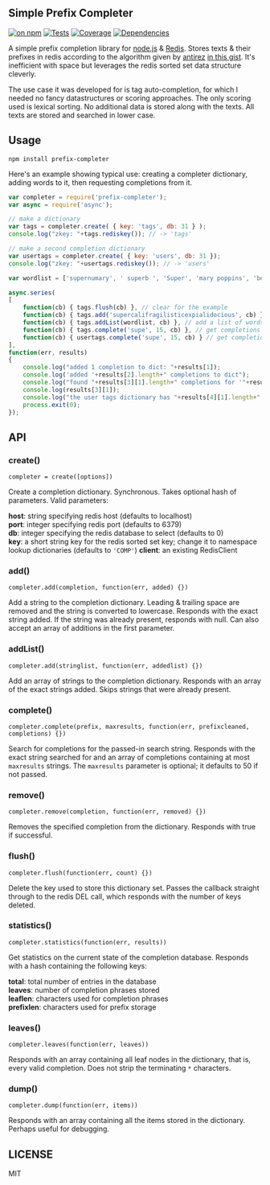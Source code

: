 ## Simple Prefix Completer

[![on npm](http://img.shields.io/npm/v/prefix-completer.svg?style=flat)](https://www.npmjs.org/package/prefix-completer)  [![Tests](http://img.shields.io/travis/ceejbot/prefix-completer.svg?style=flat)](http://travis-ci.org/ceejbot/prefix-completer) [![Coverage](http://img.shields.io/coveralls/ceejbot/prefix-completer.svg?style=flat)](https://coveralls.io/r/ceejbot/prefix-completer) [![Dependencies](http://img.shields.io/david/ceejbot/prefix-completer.svg?style=flat)](https://david-dm.org/ceejbot/prefix-completer)

A simple prefix completion library for [node.js](http://nodejs.org/) & [Redis](http://redis.io/). Stores texts & their prefixes in redis according to the algorithm given by [antirez](https://github.com/antirez) [in this gist](https://gist.github.com/574044). It's inefficient with space but leverages the redis sorted set data structure cleverly.

The use case it was developed for is tag auto-completion, for which I needed no fancy datastructures or scoring approaches. The only scoring used is lexical sorting. No additional data is stored along with the texts. All texts are stored and searched in lower case.

## Usage

`npm install prefix-completer`

Here's an example showing typical use: creating a completer dictionary,
adding words to it, then requesting completions from it.

```javascript
var completer = require('prefix-completer');
var async = require('async');

// make a dictionary
var tags = completer.create( { key: 'tags', db: 31 } );
console.log("zkey: "+tags.rediskey()); // -> 'tags'

// make a second completion dictionary
var usertags = completer.create( { key: 'users', db: 31 });
console.log("zkey: "+usertags.rediskey()); // -> 'users'

var wordlist = ['supernumary', ' superb ', 'Super', 'mary poppins', 'bert the sweep', 'codfish', 'sugar'];

async.series(
[
	function(cb) { tags.flush(cb) }, // clear for the example
	function(cb) { tags.add('supercalifragilisticexpialidocious', cb) }, // add a single word
	function(cb) { tags.addList(wordlist, cb) }, // add a list of words
	function(cb) { tags.complete('supe', 15, cb) }, // get completions for a prefix
	function(cb) { usertags.complete('supe', 15, cb) } // get completions from another dictionary
],
function(err, results)
{
	console.log("added 1 completion to dict: "+results[1]);
	console.log('added '+results[2].length+" completions to dict");
	console.log("found "+results[3][1].length+" completions for '"+results[3][0]+"':");
	console.log(results[3][1]);
	console.log("the user tags dictionary has "+results[4][1].length+" completions for 'supe'");
	process.exit(0);
});
```

## API

### create()

`completer = create([options])`

Create a completion dictionary. Synchronous. Takes optional hash of parameters. Valid parameters:

__host__: string specifying redis host (defaults to localhost)  
__port__: integer specifying redis port (defaults to 6379)  
__db__: integer specifying the redis database to select (defaults to 0)  
__key__: a short string key for the redis sorted set key; change it to namespace lookup dictionaries (defaults to `'COMP'`)
__client__: an existing RedisClient


### add()

`completer.add(completion, function(err, added) {})`

Add a string to the completion dictionary. Leading & trailing space are removed and the string is converted to lowercase. Responds with the exact string added. If the string was already present, responds with null. Can also accept an array of additions in the first parameter.

### addList()

`completer.add(stringlist, function(err, addedlist) {})`

Add an array of strings to the completion dictionary. Responds with an array of the exact strings added. Skips strings that were already present.

### complete()

`completer.complete(prefix, maxresults, function(err, prefixcleaned, completions) {})`

Search for completions for the passed-in search string. Responds with the exact string searched for and an array of completions containing at most `maxresults` strings. The `maxresults` parameter is optional; it defaults to 50 if not passed.

### remove()

`completer.remove(completion, function(err, removed) {})`

Removes the specified completion from the dictionary. Responds with true if successful.

### flush()

`completer.flush(function(err, count) {})`

Delete the key used to store this dictionary set. Passes the callback straight through to the redis DEL call, which responds with the number of keys deleted.

### statistics()

`completer.statistics(function(err, results))`

Get statistics on the current state of the completion database. Responds with a hash containing the following keys:

__total__: total number of entries in the database  
__leaves__: number of completion phrases stored  
__leaflen__: characters used for completion phrases  
__prefixlen__: characters used for prefix storage

### leaves()

`completer.leaves(function(err, leaves))`

Responds with an array containing all leaf nodes in the dictionary, that is, every valid completion. Does not strip the terminating `*` characters.

### dump()

`completer.dump(function(err, items))`

Responds with an array containing all the items stored in the dictionary. Perhaps useful for debugging.

## LICENSE

MIT
